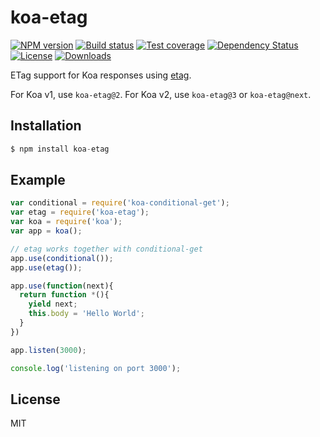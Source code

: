 
# koa-etag

[![NPM version][npm-image]][npm-url]
[![Build status][travis-image]][travis-url]
[![Test coverage][coveralls-image]][coveralls-url]
[![Dependency Status][david-image]][david-url]
[![License][license-image]][license-url]
[![Downloads][downloads-image]][downloads-url]

 ETag support for Koa responses using [etag](https://github.com/jshttp/etag).

 For Koa v1, use `koa-etag@2`. For Koa v2, use `koa-etag@3` or `koa-etag@next`.

## Installation

```js
$ npm install koa-etag
```

## Example

```js
var conditional = require('koa-conditional-get');
var etag = require('koa-etag');
var koa = require('koa');
var app = koa();

// etag works together with conditional-get
app.use(conditional());
app.use(etag());

app.use(function(next){
  return function *(){
    yield next;
    this.body = 'Hello World';
  }
})

app.listen(3000);

console.log('listening on port 3000');
```

## License

  MIT

[npm-image]: https://img.shields.io/npm/v/koa-etag.svg?style=flat-square
[npm-url]: https://npmjs.org/package/koa-etag
[github-tag]: http://img.shields.io/github/tag/koajs/etag.svg?style=flat-square
[github-url]: https://github.com/koajs/etag/tags
[travis-image]: https://img.shields.io/travis/koajs/etag.svg?style=flat-square
[travis-url]: https://travis-ci.org/koajs/etag
[coveralls-image]: https://img.shields.io/coveralls/koajs/etag.svg?style=flat-square
[coveralls-url]: https://coveralls.io/r/koajs/etag?branch=master
[david-image]: http://img.shields.io/david/koajs/etag.svg?style=flat-square
[david-url]: https://david-dm.org/koajs/etag
[license-image]: http://img.shields.io/npm/l/koa-etag.svg?style=flat-square
[license-url]: LICENSE
[downloads-image]: http://img.shields.io/npm/dm/koa-etag.svg?style=flat-square
[downloads-url]: https://npmjs.org/package/koa-etag
[gittip-image]: https://img.shields.io/gittip/jonathanong.svg?style=flat-square
[gittip-url]: https://www.gittip.com/jonathanong/
